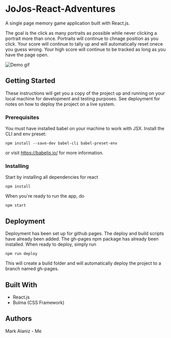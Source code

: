 # JoJos-React-Adventures
A single page memory game application built with React.js. 

The goal is the click as many portraits as possible while never clicking a portrait more than once. Portraits will continue to chnage position as you click. Your score will continue to tally up and will automatically reset onece you guess wrong. Your high score will continue to be tracked as long as you have the page open.

![Demo gif](https://i.gyazo.com/26ff287eb17413ce95f58c925cd59f50.gif)

## Getting Started
These instructions will get you a copy of the project up and running on your local machine for development and testing purposes. See deployment for notes on how to deploy the project on a live system.

### Prerequisites
You must have installed babel on your machine to work with JSX.
Install the CLI and env preset: 

`npm install --save-dev babel-cli babel-preset-env`

or visit https://babeljs.io/ for more information.

### Installing
Start by installing all dependencies for react 

`npm install`

When you're ready to run the app, do

`npm start`

## Deployment
Deployment has been set up for github pages. The deploy and build scripts have already been added. The gh-pages npm package has already been installed. When ready to deploy, simply run 

`npm run deploy`

This will create a build folder and will automatically deploy the project to a branch named gh-pages. 

## Built With
* React.js
* Bulma (CSS Framework)

## Authors
Mark Alaniz - Me